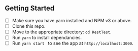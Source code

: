 ## Getting Started

- [ ]  Make sure you have yarn installed and NPM v3 or above.
- [ ]  Clone this repo.
- [ ]  Move to the appropriate directory: `cd RestTest`.
- [ ]  Run `yarn` to install dependancies. 
- [ ]  Run `yarn start ` to see the app at `http://localhost:3000`.

